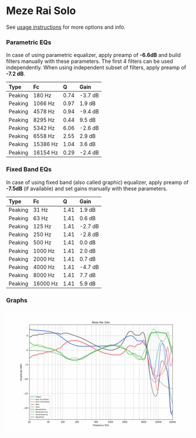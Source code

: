 # Meze Rai Solo
See [usage instructions](https://github.com/jaakkopasanen/AutoEq#usage) for more options and info.

### Parametric EQs
In case of using parametric equalizer, apply preamp of **-6.6dB** and build filters manually
with these parameters. The first 4 filters can be used independently.
When using independent subset of filters, apply preamp of **-7.2 dB**.

| Type    | Fc       |    Q | Gain    |
|:--------|:---------|:-----|:--------|
| Peaking | 180 Hz   | 0.74 | -3.7 dB |
| Peaking | 1066 Hz  | 0.97 | 1.9 dB  |
| Peaking | 4578 Hz  | 0.94 | -9.4 dB |
| Peaking | 8295 Hz  | 0.44 | 9.5 dB  |
| Peaking | 5342 Hz  | 6.06 | -2.6 dB |
| Peaking | 6558 Hz  | 2.55 | 2.9 dB  |
| Peaking | 15386 Hz | 1.04 | 3.6 dB  |
| Peaking | 16154 Hz | 0.29 | -2.4 dB |

### Fixed Band EQs
In case of using fixed band (also called graphic) equalizer, apply preamp of **-7.5dB**
(if available) and set gains manually with these parameters.

| Type    | Fc       |    Q | Gain    |
|:--------|:---------|:-----|:--------|
| Peaking | 31 Hz    | 1.41 | 1.9 dB  |
| Peaking | 63 Hz    | 1.41 | 0.6 dB  |
| Peaking | 125 Hz   | 1.41 | -2.7 dB |
| Peaking | 250 Hz   | 1.41 | -2.8 dB |
| Peaking | 500 Hz   | 1.41 | 0.0 dB  |
| Peaking | 1000 Hz  | 1.41 | 2.0 dB  |
| Peaking | 2000 Hz  | 1.41 | 0.7 dB  |
| Peaking | 4000 Hz  | 1.41 | -4.7 dB |
| Peaking | 8000 Hz  | 1.41 | 7.7 dB  |
| Peaking | 16000 Hz | 1.41 | 5.9 dB  |

### Graphs
![](./Meze%20Rai%20Solo.png)